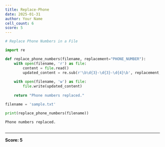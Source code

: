 ```yaml
---
title: Replace-Phone
date: 2025-01-31
author: Your Name
cell_count: 6
score: 5
---
```


```python
# Replace Phone Numbers in a File
```


```python
import re
```


```python
def replace_phone_numbers(filename, replacement="PHONE_NUMBER"):
    with open(filename, 'r') as file:
        content = file.read()
        updated_content = re.sub(r'\b\d{3}-\d{3}-\d{4}\b', replacement, content)
    
    with open(filename, 'w') as file:
        file.write(updated_content)
    
    return "Phone numbers replaced."
```


```python
filename = 'sample.txt'
```


```python
print(replace_phone_numbers(filename))
```

    Phone numbers replaced.



```python

```


---
**Score: 5**
